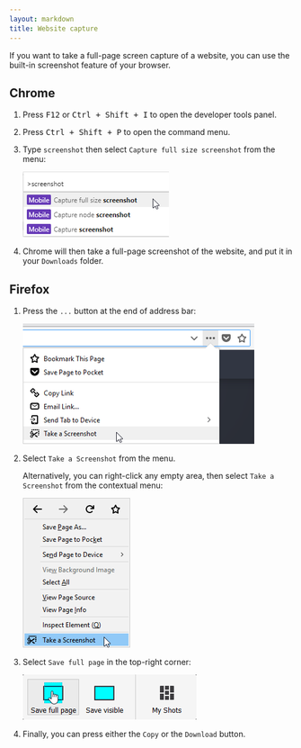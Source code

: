 ```yaml
---
layout: markdown
title: Website capture
---
```


If you want to take a full-page screen capture of a website, you can use the built-in screenshot feature of your browser.

## Chrome

1. Press <kbd>F12</kbd> or <kbd>Ctrl + Shift + I</kbd> to open the developer tools panel.
2. Press <kbd>Ctrl + Shift + P</kbd> to open the command menu.
3. Type `screenshot` then select `Capture full size screenshot` from the menu:

    ![](/img/ScreenshotWebsiteCaptureChrome.png)

4. Chrome will then take a full-page screenshot of the website, and put it in your `Downloads` folder.

## Firefox

1. Press the `...` button at the end of address bar:

    ![](/img/ScreenshotWebsiteCaptureFirefox.png)

2. Select `Take a Screenshot` from the menu.

    Alternatively, you can right-click any empty area, then select `Take a Screenshot` from the contextual menu:

    ![](/img/ScreenshotWebsiteCaptureFirefox2.png)

3. Select `Save full page` in the top-right corner:

    ![](/img/ScreenshotWebsiteCaptureFirefox3.png)

4. Finally, you can press either the `Copy` or the `Download` button.